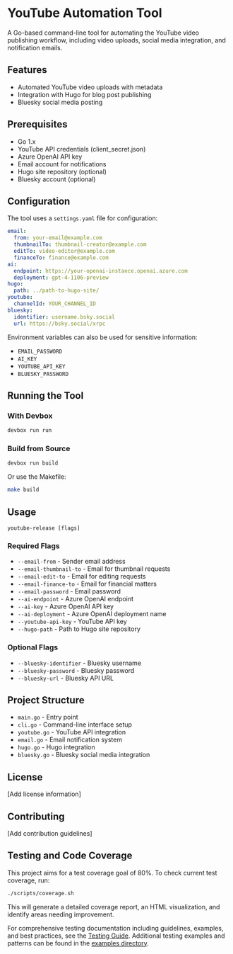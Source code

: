 # YouTube Automation Tool

A Go-based command-line tool for automating the YouTube video publishing workflow, including video uploads, social media integration, and notification emails.

## Features

- Automated YouTube video uploads with metadata
- Integration with Hugo for blog post publishing
- Bluesky social media posting

## Prerequisites

- Go 1.x
- YouTube API credentials (client_secret.json)
- Azure OpenAI API key
- Email account for notifications
- Hugo site repository (optional)
- Bluesky account (optional)

## Configuration

The tool uses a `settings.yaml` file for configuration:

```yaml
email:
  from: your-email@example.com
  thumbnailTo: thumbnail-creator@example.com
  editTo: video-editor@example.com
  financeTo: finance@example.com
ai:
  endpoint: https://your-openai-instance.openai.azure.com
  deployment: gpt-4-1106-preview
hugo:
  path: ../path-to-hugo-site/
youtube:
  channelId: YOUR_CHANNEL_ID
bluesky:
  identifier: username.bsky.social
  url: https://bsky.social/xrpc
```

Environment variables can also be used for sensitive information:
- `EMAIL_PASSWORD`
- `AI_KEY`
- `YOUTUBE_API_KEY`
- `BLUESKY_PASSWORD`

## Running the Tool

### With Devbox

```bash
devbox run run
```

### Build from Source

```bash
devbox run build
```

Or use the Makefile:

```bash
make build
```

## Usage

```
youtube-release [flags]
```

### Required Flags

- `--email-from` - Sender email address
- `--email-thumbnail-to` - Email for thumbnail requests
- `--email-edit-to` - Email for editing requests
- `--email-finance-to` - Email for financial matters
- `--email-password` - Email password
- `--ai-endpoint` - Azure OpenAI endpoint
- `--ai-key` - Azure OpenAI API key
- `--ai-deployment` - Azure OpenAI deployment name
- `--youtube-api-key` - YouTube API key
- `--hugo-path` - Path to Hugo site repository

### Optional Flags

- `--bluesky-identifier` - Bluesky username
- `--bluesky-password` - Bluesky password
- `--bluesky-url` - Bluesky API URL

## Project Structure

- `main.go` - Entry point
- `cli.go` - Command-line interface setup
- `youtube.go` - YouTube API integration
- `email.go` - Email notification system
- `hugo.go` - Hugo integration
- `bluesky.go` - Bluesky social media integration

## License

[Add license information]

## Contributing

[Add contribution guidelines]

## Testing and Code Coverage

This project aims for a test coverage goal of 80%. To check current test coverage, run:

```bash
./scripts/coverage.sh
```

This will generate a detailed coverage report, an HTML visualization, and identify areas needing improvement.

For comprehensive testing documentation including guidelines, examples, and best practices, see the [Testing Guide](docs/testing.md). Additional testing examples and patterns can be found in the [examples directory](docs/examples/).

<!-- Test comment for release automation -->
